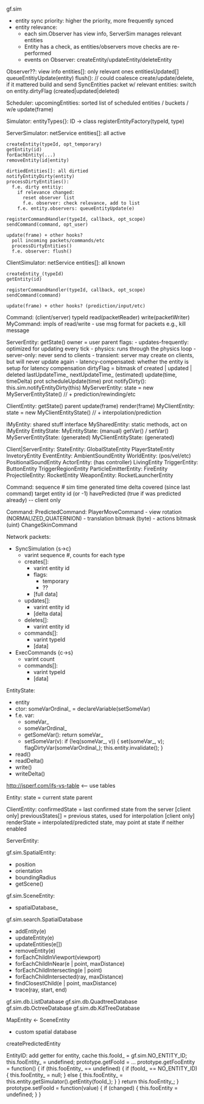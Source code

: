 gf.sim


* entity sync priority: higher the priority, more frequently synced
* entity relevance:
  - each sim.Observer has view info, ServerSim manages relevant entities
  - Entity has a check, as entities/observers move checks are re-performed
  - events on Observer: createEntity/updateEntity/deleteEntity

Observer??:
  view info
  entities[]: only relevant ones
  entitiesUpdated[]
  queueEntitiyUpdate(entity)
  flush():
    // could coalesce create/update/delete, if it mattered
    build and send SyncEntities packet w/ relevant entities:
      switch on entity.dirtyFlag (created|updated|deleted)

Scheduler:
  upcomingEntities: sorted list of scheduled entities / buckets / w/e
  update(frame)

Simulator:
  entityTypes{}: ID -> class
  registerEntityFactory(typeId, type)

  ServerSimulator:
    netService
    entities[]: all active

    createEntity(typeId, opt_temporary)
    getEntity(id)
    forEachEntity(...)
    removeEntity(id|entity)

    dirtiedEntities[]: all dirtied
    notifyEntityDirty(entity)
    processDirtyEntities():
      f.e. dirty entitiy:
        if relevance changed:
          reset observer list
          f.e. observer: check relevance, add to list
        f.e. entity.observers: queueEntityUpdate(e)

    registerCommandHandler(typeId, callback, opt_scope)
    sendCommand(command, opt_user)

    update(frame) + other hooks?
      poll incoming packets/commands/etc
      processDirtyEntities()
      f.e. observer: flush()

  ClientSimulator:
    netService
    entities[]: all known

    createEntity_(typeId)
    getEntity(id)

    registerCommandHandler(typeId, callback, opt_scope)
    sendCommand(command)

    update(frame) + other hooks? (prediction/input/etc)

Command: (client/server)
  typeId
  read(packetReader)
  write(packetWriter)
  MyCommand:
    impls of read/write - use msg format for packets
    e.g., kill message

ServerEntity:
  getState()
  owner = user
  parent
  flags:
    - updates-frequently: optimized for updating every tick
    - physics: runs through the physics loop
    - server-only: never send to clients
    - transient: server may create on clients, but will never update again
    - latency-compensated: whether the entity is setup for latency compensation
  dirtyFlag = bitmask of created | updated | deleted
  lastUpdateTime_
  nextUpdateTime_ (estimated)
  update(time, timeDelta)
  prot scheduleUpdate(time)
  prot notifyDirty(): this.sim.notifyEntityDirty(this)
  MyServerEntity:
    state = new MyServerEntityState() // + prediction/rewinding/etc

ClientEntity:
  getState()
  parent
  update(frame)
  render(frame)
  MyClientEntity:
    state = new MyClientEntityState() // + interpolation/prediction

IMyEntity:
  shared stuff interface
MySharedEntity:
  static methods, act on IMyEntity
EntityState:
  MyEntityState: (manual)
    getVar() / setVar()
    MyServerEntityState: (generated)
    MyClientEntityState: (generated)

Client|ServerEntity:
  StateEntity:
    GlobalStateEntity
    PlayerStateEntity
    InvetoryEntity
  EventEntity:
    AmbientSoundEntity
  WorldEntity: (pos/vel/etc)
    PositionalSoundEntity
    ActorEntity: (has controller)
      LivingEntity
    TriggerEntity:
      ButtonEntity
      TriggerRegionEntity
    ParticleEmitterEntity:
      FireEntity
    ProjectileEntity:
      RocketEntity
    WeaponEntity:
      RocketLauncherEntity

Command:
  sequence #
  sim time generated
  time delta covered (since last command)
  target entity id (or -1)
  havePredicted (true if was predicted already) -- client only

Command:
  PredictedCommand:
    PlayerMoveCommand
      - view rotation (NORMALIZED_QUATERNION)
      - translation bitmask (byte)
      - actions bitmask (uint)
  ChangeSkinCommand


Network packets:
  - SyncSimulation {s->c}
    - varint sequence #, counts for each type
    - creates[]:
      - varint entity id
      - flags:
        - temporary
        - ??
      - [full data]
    - updates[]:
      - varint entity id
      - [delta data]
    - deletes[]:
      - varint entity id
    - commands[]:
      - varint typeId
      - [data]
  - ExecCommands {c->s}
    - varint count
    - commands[]:
      - varint typeId
      - [data]


EntityState:
  - entity
  - ctor:
    someVarOrdinal_ = declareVariable(setSomeVar)
  - f.e. var:
    - someVar_
    - someVarOrdinal_
    - getSomeVar(): return someVar_
    - setSomeVar(v):
        if (!eq(someVar_, v)) {
          set(someVar_, v);
          flagDirtyVar(someVarOrdinal_);
          this.entity.invalidate();
        }
  - read()
  - readDelta()
  - write()
  - writeDelta()

http://jsperf.com/ifs-vs-table <-- use tables


Entity:
  state = current state
  parent

ClientEntity:
  confirmedState = last confirmed state from the server [client only]
  previousStates[] = previous states, used for interpolation [client only]
  renderState = interpolated/predicted state, may point at state if neither enabled

ServerEntity:



gf.sim.SpatialEntity:
- position
- orientation
- boundingRadius
- getScene()


gf.sim.SceneEntity:
- spatialDatabase_

gf.sim.search.SpatialDatabase
- addEntity(e)
- updateEntity(e)
- updateEntities(e[])
- removeEntity(e)
- forEachChildInViewport(viewport)
- forEachChildInNear(e | point, maxDistance)
- forEachChildIntersecting(e | point)
- forEachChildIntersected(ray, maxDistance)
- findClosestChild(e | point, maxDistance)
- trace(ray, start, end)

gf.sim.db.ListDatabase
gf.sim.db.QuadtreeDatabase
gf.sim.db.OctreeDatabase
gf.sim.db.KdTreeDatabase

MapEntity <- SceneEntity
- custom spatial database


createPredictedEntity


EntityID:
add getter for entity, cache
this.fooId_ = gf.sim.NO_ENTITY_ID;
this.fooEntity_ = undefined;
prototype.getFooId = ...
prototype.getFooEntity = function() {
  if (this.fooEntity_ == undefined) {
    if (fooId_ == NO_ENTITY_ID) {
      this.fooEntity_ = null;
    } else {
      this.fooEntity_ = this.entity.getSimulator().getEntity(fooId_);
    }
  }
  return this.fooEntity_;
}
prototype.setFooId = function(value) {
  if (changed) {
    this.fooEntity = undefined;
  }
}
